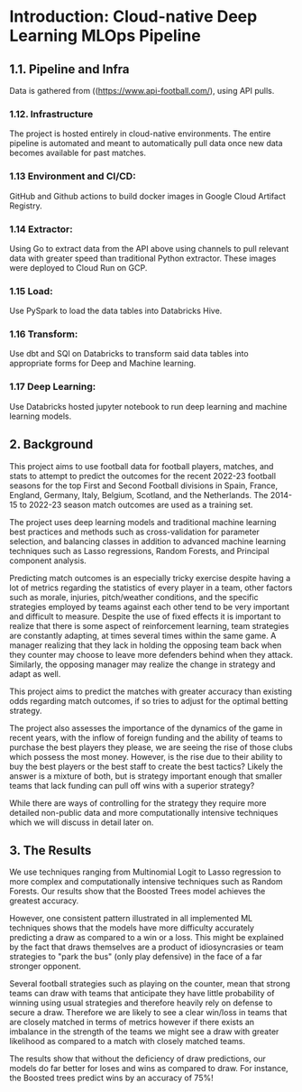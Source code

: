 # Introduction: Cloud-native Deep Learning MLOps Pipeline

## 1.1. Pipeline and Infra
Data is gathered from  ((https://www.api-football.com/), using API pulls.

### 1.12. Infrastructure
The project is hosted entirely in cloud-native environments. The entire pipeline is automated and meant to automatically pull data once new data becomes available for past matches.

### 1.13 Environment and CI/CD:
GitHub and Github actions to build docker images in Google Cloud Artifact Registry.

### 1.14 Extractor:
Using Go to extract data from the API above using channels to pull relevant data with greater speed than traditional Python extractor.
These images were deployed to Cloud Run on GCP.

### 1.15 Load:
Use PySpark to load the data tables into Databricks Hive.

### 1.16 Transform:
Use dbt and SQl on Databricks to transform said data tables into appropriate forms for Deep and Machine learning.

### 1.17 Deep Learning:
Use Databricks hosted jupyter notebook to run deep learning and machine learning models.

## 2. Background
This project aims to use football data for football players, matches, and stats to attempt to predict the outcomes for the recent 2022-23 football seasons for the top First and Second Football divisions in Spain, France, England, Germany, Italy, Belgium, Scotland, and the Netherlands. The 2014-15 to 2022-23 season match outcomes are used as a training set.


The project uses deep learning models and traditional machine learning best practices and methods such as cross-validation for parameter selection, and balancing classes in addition to advanced machine learning techniques such as Lasso regressions, Random Forests, and Principal component analysis.

Predicting match outcomes is an especially tricky exercise despite having a lot of metrics regarding the statistics of every player in a team, other factors such as morale, injuries, pitch/weather conditions, and the specific strategies employed by teams against each other tend to be very important and difficult to measure. Despite the use of fixed effects it is important to realize that there is some aspect of reinforcement learning, team strategies are constantly adapting, at times several times within the same game. A manager realizing that they lack in holding the opposing team back when they counter may choose to leave more defenders behind when they attack. Similarly, the opposing manager may realize the change in strategy and adapt as well.

This project aims to predict the matches with greater accuracy than existing odds regarding match outcomes, if so tries to adjust for the optimal betting strategy.

The project also assesses the importance of the dynamics of the game in recent years, with the inflow of foreign funding and the ability of teams to purchase the best players they please, we are seeing the rise of those clubs which possess the most money. However, is the rise due to their ability to buy the best players or the best staff to create the best tactics? Likely the answer is a mixture of both, but is strategy important enough that smaller teams that lack funding can pull off wins with a superior strategy?

While there are ways of controlling for the strategy they require more detailed non-public data and more computationally intensive techniques which we will discuss in detail later on.


## 3. The Results

We use techniques ranging from Multinomial Logit to Lasso regression to more complex and computationally intensive techniques such as Random Forests. 
Our results show that the Boosted Trees model achieves the greatest accuracy.

However, one consistent pattern illustrated in all implemented ML techniques shows that the models have more difficulty accurately predicting a draw as compared to a win or a loss. This might be explained by the fact that draws themselves are a product of idiosyncrasies or team strategies to "park the bus" (only play defensive) in the face of a far stronger opponent. 

Several football strategies such as playing on the counter, mean that strong teams can draw with teams that anticipate they have little probability of winning using usual strategies and therefore heavily rely on defense to secure a draw. Therefore we are likely to see a clear win/loss in teams that are closely matched in terms of metrics however if there exists an imbalance in the strength of the teams we might see a draw with greater likelihood as compared to a match with closely matched teams.

The results show that without the deficiency of draw predictions, our models do far better for loses and wins as compared to draw. For instance, the Boosted trees predict wins by an accuracy of 75%!
